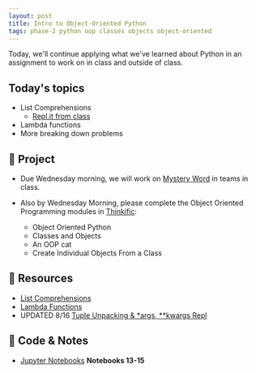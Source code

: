 ```yaml
---
layout: post
title: Intro to Object-Oriented Python
tags: phase-2 python oop classes objects object-oriented
---
```


Today, we'll continue applying what we've learned about Python in an assignment to work on in class and outside of class.

## Today's topics

- List Comprehensions
  - [Repl.it from class](https://replit.com/@rlconley/ListComp)
- Lambda functions
- More breaking down problems

## 🎯 Project

- Due Wednesday morning, we will work on [Mystery Word](https://classroom.github.com/a/DZtAgDQS) in teams in class. 

- Also by Wednesday Morning, please complete the Object Oriented Programming modules in [Thinkific](https://momentumlearn.thinkific.com/manage/courses/1739105/contents/32705516):
  - Object Oriented Python
  - Classes and Objects
  - An OOP cat
  - Create Individual Objects From a Class

## 🔖 Resources

- [List Comprehensions](https://www.pythonforbeginners.com/basics/list-comprehensions-in-python)
- [Lambda Functions](https://realpython.com/python-lambda/)
- UPDATED 8/16 [Tuple Unpacking & *args, **kwargs Repl](https://replit.com/@rlconley/PythonicExamples#main.py)

## 🦉 Code & Notes

- [Jupyter Notebooks](https://github.com/Momentum-Team-13/python-notebooks) **Notebooks 13-15**

